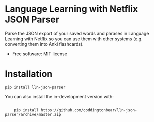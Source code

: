 # Language Learning with Netflix JSON Parser


Parse the JSON export of your saved words and phrases in Language Learning with Netflix so you can use them with other systems (e.g. converting them into Anki flashcards).

* Free software: MIT license


# Installation

    pip install lln-json-parser

You can also install the in-development version with:

```

    pip install https://github.com/coddingtonbear/lln-json-parser/archive/master.zip

```
